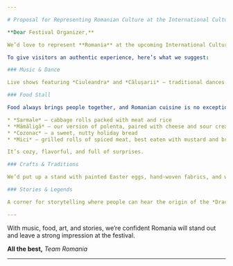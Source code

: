 ```yaml
---

# Proposal for Representing Romanian Culture at the International Cultural Festival in London

**Dear Festival Organizer,**

We’d love to represent **Romania** at the upcoming International Cultural Festival in London and bring a taste of our unique culture to the world stage. Romania blends Eastern and Western influences in a way that’s both rich in history and super engaging for an international audience.

To give visitors an authentic experience, here’s what we suggest:

### Music & Dance

Live shows featuring *Ciuleandra* and *Călușarii* — traditional dances that are full of energy and rhythm. They’d be performed with Romanian folk instruments like the *pan flute*, *violin*, and *cimbalom*, showcasing the soul of rural Romania.

### Food Stall

Food always brings people together, and Romanian cuisine is no exception. We’d serve:

* *Sarmale* – cabbage rolls packed with meat and rice
* *Mămăligă* – our version of polenta, paired with cheese and sour cream
* *Cozonac* – a sweet, nutty holiday bread
* *Mici* – grilled rolls of spiced meat, best eaten with mustard and bread

It’s cozy, flavorful, and full of surprises.

### Crafts & Traditions

We’d put up a stand with painted Easter eggs, hand-woven fabrics, and wood carvings — traditional crafts that show off the creativity and diversity of Romanian regions.

### Stories & Legends

A corner for storytelling where people can hear the origin of the *Dracula* myth, learn about Bran Castle, and discover other cool places like the painted monasteries of Bucovina.

---
```


With music, food, art, and stories, we’re confident Romania will stand out and leave a strong impression at the festival.

**All the best,**
*Team Romania*

---

